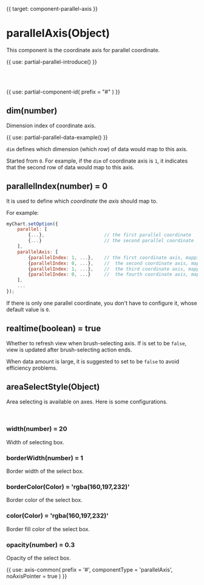 
{{ target: component-parallel-axis }}

# parallelAxis(Object)

This component is the coordinate axis for parallel coordinate.

{{ use: partial-parallel-introduce() }}

<br>
<br>

{{ use: partial-component-id(
    prefix = "#"
) }}

## dim(number)

Dimension index of coordinate axis.

{{ use: partial-parallel-data-example() }}

`dim` defines which dimension (which *row*) of data would map to this axis.

Started from `0`. For example, if the `dim` of coordinate axis is `1`, it indicates that the second row of data would map to this axis.

## parallelIndex(number) = 0

It is used to define which *coordinate* the *axis* should map to.

For example:

```javascript
myChart.setOption({
    parallel: [
        {...},                      // the first parallel coordinate
        {...}                       // the second parallel coordinate
    ],
    parallelAxis: [
        {parallelIndex: 1, ...},    // the first coordinate axis, mapping to the second parallel coordinate
        {parallelIndex: 0, ...},    //  the second coordinate axis, mapping to the first parallel coordinate
        {parallelIndex: 1, ...},    //  the third coordinate axis, mapping to the second parallel coordinate
        {parallelIndex: 0, ...}     //  the fourth coordinate axis, mapping to the first parallel coordinate
    ],
    ...
});
```

If there is only one parallel coordinate, you don't have to configure it, whose default value is `0`.

## realtime(boolean) = true

Whether to refresh view when brush-selecting axis. If is set to be `false`, view is updated after brush-selecting action ends.

When data amount is large, it is suggested to set to be `false` to avoid efficiency problems.

## areaSelectStyle(Object)

Area selecting is available on axes. Here is some configurations.

<br>

### width(number) = 20

Width of selecting box.

### borderWidth(number) = 1

Border width of the select box.

### borderColor(Color) = 'rgba(160,197,232)'

Border color of the select box.

### color(Color) = 'rgba(160,197,232)'

Border fill color of the select box.

### opacity(number) = 0.3

Opacity of the select box.

{{ use: axis-common(
    prefix = '#',
    componentType = 'parallelAxis',
    noAxisPointer = true
) }}

